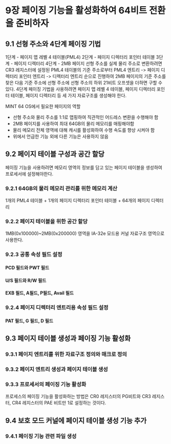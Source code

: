 # 9장 페이징 기능을 활성화하여 64비트 전환을 준비하자
## 9.1 선형 주소와 4단계 페이징 기법
1단계 - 페이지 맵 레벨 4 테이블(PML4)
2단계 - 페이지 디렉터리 포인터 테이블
3단계 - 페이지 디렉터리
4단계 - 2MB 페이지
선형 주소를 실제 물리 주소로 변환하려면 CR3 레지스터에 설정된 PML4 테이블의 기준 주소로부터 
PML4 엔트리 -> 페이지 디렉터리 포인터 엔트리 -> 디렉터리 엔트리 순으로 진행하여 2MB 페이지의 기준 주소를 찾은 다음 
기준 주소에 선형 주소에 선형 주소의 하위 21비트 오프셋을 더하면 구할 수 있다.
4단계 페이징 기법을 사용하려면 페이지 맵 레벨 4 테이블, 페이지 디렉터리 포인터 테이블, 페이지 디렉터리 등 세 가지 자료구조를 생성해야 한다.

MINT 64 OS에서 필요한 페이지의 역할
* 선형 주소와 물리 주소를 1:1로 맵핑하여 직관적인 어드레스 변환을 수행해야 함
* 2MB 페이지를 사용하여 최대 64GB의 물리 메모리를 매핑해야함
* 물리 메모리 전체 영역에 대해 캐시를 활성화하여 수행 속도를 향상 시켜야 함
* 위에서 언급한 기능 외에 다른 기능은 사용하지 않음

## 9.2 페이지 테이블 구성과 공간 할당
페이징 기능을 사용하려면 메모리 영역의 정보를 담고 있는 페이지 테이블을 생성하여 프로세서에 설정해야한다.

### 9.2.1 64GB의 물리 메모리 관리를 위한 메모리 계산
1개의 PML4 테이블 + 1개의 페이지 디렉터리 포인터 테이블 + 64개의 페이지 디렉터리

### 9.2.2 페이지 테이블을 위한 공간 할당
1MB(0x100000)~2MB(0x200000) 영역을 IA-32e 모드용 커널 자료구조 영역으로 사용한다.

### 9.2.3 공통 속성 필드 설정
#### PCD 필드와 PWT 필드
#### U/S 필드와 R/W 필드
#### EXB 필드, A필드, P필드, Avail 필드

### 9.2.4 페이지 디렉터리 엔트리용 속성 필드 설정
#### PAT 필드, G 필드, D 필드

## 9.3 페이지 테이블 생성과 페이징 기능 활성화
### 9.3.1 페이지 엔트리를 위한 자료구조 정의와 매크로 정의
### 9.3.2 페이지 엔트리 생성과 페이지 테이블 생성
### 9.3.3 프로세서의 페이징 기능 활성화
프로세스의 페이징 기능을 활성화하는 방법은 CR0 레지스터의 PG비트와 CR3 레지스터, CR4 레지스터의 PAE 비트만 1로 설정하는 것이다.

## 9.4 보호 모드 커널에 페이지 테이블 생성 기능 추가
### 9.4.1 페이징 기능 관련 파일 생성
